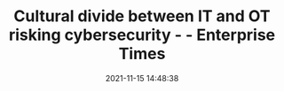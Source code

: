---
"title": "Cultural divide between IT and OT risking cybersecurity - - Enterprise Times"
"date": "2021-11-15 14:48:38"
"feed_name": "GOOGLENEWSINDUSTRIAL"
"feed_website": "https://news.google.com/search?q=industrial%2Bincident&hl=en-US&gl=US&ceid=US:en"
"feed_rss": "https://news.google.com/rss/search?q=industrial%2Bincident&hl=en-US&gl=US&ceid=US:en"
"link": "https://www.enterprisetimes.co.uk/2021/11/15/cultural-divide-between-it-and-ot-risking-cybersecurity/"
"source": "{'href': 'https://www.enterprisetimes.co.uk', 'title': 'Enterprise Times'}"
"file": "_posts/2021-1-1-d70b2f0ef4da8a267ee94349cdaac2aa5f376fb4.md"
"accident": "0"
"drilling": "0"
"dead": "0"
"injured": "0"
"arrested": "0"
"place": "unknown place"
"where": "unknown site"
"causes": "unknown"
"place_uri": "unknown place"
---